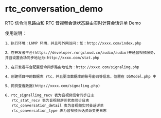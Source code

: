 # rtc_conversation_demo
RTC 信令消息路由和 RTC 音视频会话状态路由实时计算会话详单 Demo 

使用说明：
    
    1、执行环境：LNMP 环境，并且可外网访问：如：http://xxxx.com/index.php
    
    2、在开发者平台(https://developer.rongcloud.cn/audio/audio)开通音视频服务，并且设置会场同步地址为:http://xxxx.com/stat.php
    
    3、在开发者平台配置信令同步路由地址为：http://xxxx.com/signaling.php
    
    4、创建项目中的数据库 rtc，并且更改数据库的账号密码等信息，位置在 DbModel.php 中
    
    5、网页查看数据(http://xxxx.com/signaling.php)
    
    6、rtc_signalling_recv 表为音视频信令同步日志
       rtc_stat_recv 表为音视频房间状态同步日志
       rtc_conversation_detail 表为音视频实时会话详单
       rtc_conversation_type 表为音视频会话资源变更日志

